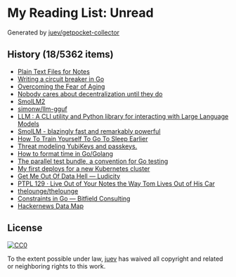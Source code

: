 # My Reading List: Unread

Generated by [juev/getpocket-collector](https://github.com/juev/getpocket-collector)

## History (18/5362 items)

- [Plain Text Files for Notes](https://ayos.blog/plain-text/)
- [Writing a circuit breaker in Go](https://rednafi.com/go/circuit_breaker/)
- [Overcoming the Fear of Aging](https://zenhabits.net/aging/)
- [Nobody cares about decentralization until they do](https://kyefox.com/nobody-cares-about-decentralization-until-they-do/)
- [SmolLM2](https://simonwillison.net/2024/Nov/2/smollm2/)
- [simonw/llm-gguf](https://github.com/simonw/llm-gguf)
- [LLM : A CLI utility and Python library for interacting with Large Language Models](https://llm.datasette.io/en/stable/)
- [SmolLM - blazingly fast and remarkably powerful](https://huggingface.co/blog/smollm)
- [How To Train Yourself To Go To Sleep Earlier](https://www.sleepfoundation.org/sleep-hygiene/how-to-go-to-sleep-earlier)
- [Threat modeling YubiKeys and passkeys.](https://yawnbox.is/blog/threat-modeling-yubikeys-and-passkeys/)
- [How to format time in Go/Golang](https://www.tural.pro/blogs/how-to-format-time-in-go-golang)
- [The parallel test bundle, a convention for Go testing](https://brandur.org/fragments/parallel-test-bundle)
- [My first deploys for a new Kubernetes cluster](https://xeiaso.net/notes/2024/essential-k8s/)
- [Get Me Out Of Data Hell — Ludicity](https://ludic.mataroa.blog/blog/get-me-out-of-data-hell/)
- [PTPL 129 · Live Out of Your Notes the Way Tom Lives Out of His Car](http://ellanew.com/ptpl/129-live-out-of-your-notes-dash-plus-dot-points)
- [thelounge/thelounge](https://github.com/thelounge/thelounge)
- [Constraints in Go — Bitfield Consulting](https://bitfieldconsulting.com/posts/constraints)
- [Hackernews Data Map](https://lmcinnes.github.io/datamapplot_examples/hackernews/)

## License

[![CC0](https://mirrors.creativecommons.org/presskit/buttons/88x31/svg/cc-zero.svg)](https://creativecommons.org/publicdomain/zero/1.0/)

To the extent possible under law, [juev](https://github.com/juev) has waived all copyright and related or neighboring rights to this work.
